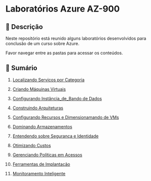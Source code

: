 # Laboratórios Azure AZ-900

## 📒 Descrição
Neste repositório está reunido alguns laboratórios desenvolvidos para conclusão de um curso sobre Azure. 

Favor navegar entre as pastas para acessar os conteúdos.

## 📝 Sumário
1. [Localizando Servicos por Categoria](https://github.com/wilsondesouza/labs-az900/tree/main/1.%20Localizando_Servicos_por_Categoria)

2. [Criando Máquinas Virtuais](https://github.com/wilsondesouza/labs-az900/tree/main/2.%20Criando_VM)

3. [Configurando Instância_de_Bando de Dados](https://github.com/wilsondesouza/labs-az900/tree/main/3.%20Configurando_Instancia_de_BD)

4. [Construindo Arquiteturas](https://github.com/wilsondesouza/labs-az900/tree/main/4.%20Construindo_Arquiteturas)

5. [Configurando Recursos e Dimensionamando de VMs](https://github.com/wilsondesouza/labs-az900/tree/main/5.%20Configurando_Recursos_e_Dimensionamando_VMs)

6. [Dominando Armazenamentos](https://github.com/wilsondesouza/labs-az900/tree/main/6.%20Dominando_Armazenamentos)

7. [Entendendo sobre Segurança e Identidade](https://github.com/wilsondesouza/labs-az900/tree/main/7.%20Entendendo_sobre_Seguranca_e_Identidade)

8. [Otimizando Custos](https://github.com/wilsondesouza/labs-az900/tree/main/8.%20Otimizando_Custos)

9. [Gerenciando Políticas em Acessos](https://github.com/wilsondesouza/labs-az900/tree/main/9.%20Gerenciando_Politicas_em_Acessos)

10. [Ferramentas de Implantação](https://github.com/wilsondesouza/labs-az900/tree/main/10.%20Ferramentas_de_Implantacao)

11. [Monitoramento Inteligente](https://github.com/wilsondesouza/labs-az900/tree/main/11.%20Monitoramento_Inteligente)